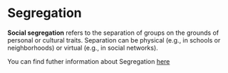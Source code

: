 # Segregation

**Social segregation** refers to the separation of groups on the grounds of personal or cultural traits. Separation can be physical (e.g., in schools or neighborhoods) or virtual (e.g., in social networks). 

You can find futher information about Segregation [here](../../Diversity_Non-Discrimination_and_Fairness/segregation.md)
